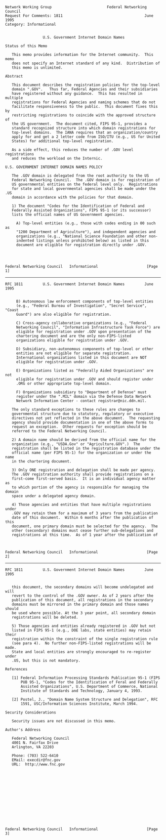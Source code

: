    Network Working Group                         Federal Networking Council
    Request For Comments: 1811                                     June 1995
    Category: Informational


                     U.S. Government Internet Domain Names

    Status of this Memo

       This memo provides information for the Internet community.  This memo
       does not specify an Internet standard of any kind.  Distribution of
       this memo is unlimited.

    Abstract

       This document describes the registration policies for the top-level
       domain ".GOV".   Thus far, Federal Agencies and their subsidiaries
       have registered without any guidance.  This has resulted in multiple
       registrations for Federal Agencies and naming schemes that do not
       facilitate responsiveness to the public.  This document fixes this by
       restricting registrations to coincide with the approved structure of
       the US government.  The document cited, FIPS 95-1, provides a
       standard recognized structure into which domain registrations for
       top-level domains.  The IANA requires that an organization/country
       apply for and get a 2 letter code from ISO/ITU (e.g., US for United
       States) for additional top-level registration.

       As a side effect, this reduces the number of .GOV level registrations
       and reduces the workload on the Internic.

    U.S. GOVERNMENT INTERNET DOMAIN NAMES POLICY

       The .GOV domain is delegated from the root authority to the US
       Federal Networking Council.  The .GOV domain is for registration of
       US governmental entities on the federal level only.  Registrations
       for state and local governmental agencies shall be made under the .US
       domain in accordance with the policies for that domain.

       1) The document "Codes for the Identification of Federal and
       Federally Assisted Organizations", FIPS 95-1 (or its successor)
       lists the official names of US Government agencies.

         A) Top-level entities (e.g., those with codes ending in 00 such as
         "1200 Department of Agriculture"), and independent agencies and
         organizations (e.g., "National Science Foundation and other non-
         indented listings unless prohibited below) as listed in this
         document are eligible for registration directly under .GOV.




    Federal Networking Council   Informational                      [Page 1]

------------------------------------------------------------------------

``` newpage
RFC 1811         U.S. Government Internet Domain Names         June 1995


     B) Autonomous law enforcement components of top-level entities
     (e.g., "Federal Bureau of Investigation", "Secret Service", "Coast
     Guard") are also eligible for registration.

     C) Cross-agency collaborative organizations (e.g., "Federal
     Networking Council", "Information Infrastructure Task Force") are
     eligible for registration under .GOV upon presentation of the
     chartering document and are the only non-FIPS-listed
     organizations eligible for registration under .GOV.

     D) Subsidiary, non-autonomous components of top-level or other
     entities are not eligible for separate registration.
     International organizations listed in this document are NOT
     eligible for registration under .GOV.

     E) Organizations listed as "Federally Aided Organizations" are not
     eligible for registration under .GOV and should register under
     .ORG or other appropriate top-level domain.

     F) Organizations subsidiary to "Department of Defense" must
     register under the ".MIL" domain via the Defense Data Network
     Network Information Center - contact registrar@nic.ddn.mil.

   The only standard exceptions to these rules are changes to
   governmental structure due to statutory, regulatory or executive
   directives not yet reflected in the above document.  The requesting
   agency should provide documentation in one of the above forms to
   request an exception.  Other requests for exception should be
   referred to the Federal Networking Council.

   2) A domain name should be derived from the official name for the
   organization (e.g., "USDA.Gov" or "Agriculture.GOV".)  The
   registration shall be listed in the registration database under the
   official name (per FIPS 95-1) for the organization or under the name
   in the chartering document.

   3) Only ONE registration and delegation shall be made per agency.
   The .GOV registration authority shall provide registrations on a
   first-come first-served basis.  It is an individual agency matter as
   to which portion of the agency is responsible for managing the domain
   space under a delegated agency domain.

   4) Those agencies and entities that have multiple registrations under
   .GOV may retain them for a maximum of 3 years from the publication
   date of this document.  Within 6 months after the publication of this
   document, one primary domain must be selected for the agency.  The
   other (secondary) domains must cease further sub-delegations and
   registrations at this time.  As of 1 year after the publication of



Federal Networking Council   Informational                      [Page 2]
```

------------------------------------------------------------------------

``` newpage
RFC 1811         U.S. Government Internet Domain Names         June 1995


   this document, the secondary domains will become undelegated and will
   revert to the control of the .GOV owner. As of 2 years after the
   publication of this document, all registrations in the secondary
   domains must be mirrored in the primary domain and those names should
   be used where possible. At the 3 year point, all secondary domain
   registrations will be deleted.

   5) Those agencies and entities already registered in .GOV but not
   listed in FIPS 95-1 (e.g., DOE labs, state entities) may retain their
   registration within the constraint of the single registration rule
   (see para 4).  No further non-FIPS-listed registrations will be made.
   State and local entities are strongly encouraged to re-register under
   .US, but this is not mandatory.

References

   [1] Federal Information Processing Standards Publication 95-1 (FIPS
       PUB 95-1, "Codes for the Identification of Feral and Federally
       Assisted Organizations", U.S. Department of Commerce, National
       Institute of Standards and Technology, January 4, 1993.

   [2] Postel, J., "Domain Name System Structure and Delegation", RFC
       1591, USC/Information Sciences Institute, March 1994.

Security Considerations

   Security issues are not discussed in this memo.

Author's Address

   Federal Networking Council
   4001 N. Fairfax Drive
   Arlington, VA 22203

   Phone: (703) 522-6410
   EMail: execdir@fnc.gov
   URL:  http://www.fnc.gov














Federal Networking Council   Informational                      [Page 3]
```
